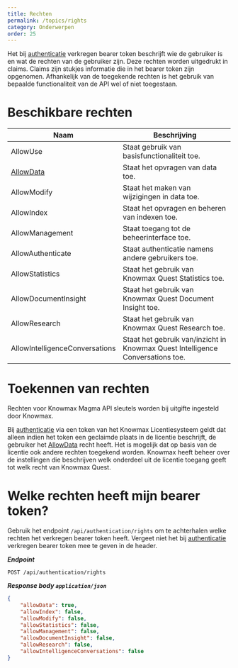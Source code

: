 ```yaml
---
title: Rechten
permalink: /topics/rights
category: Onderwerpen
order: 25
---
```


Het bij [authenticatie](/topics/authentication) verkregen bearer token beschrijft wie de gebruiker is en wat de rechten van de gebruiker zijn. Deze rechten worden uitgedrukt in claims. Claims zijn stukjes informatie die in het bearer token zijn opgenomen. Afhankelijk van de toegekende rechten is het gebruik van bepaalde functionaliteit van de API wel of niet toegestaan.

# Beschikbare rechten

| Naam | Beschrijving |
| --- | --- |
| AllowUse | Staat gebruik van basisfunctionaliteit toe. |
| [AllowData](/topics/rights-allowdata) | Staat het opvragen van data toe. |
| AllowModify | Staat het maken van wijzigingen in data toe. |
| AllowIndex | Staat het opvragen en beheren van indexen toe. |
| AllowManagement | Staat toegang tot de beheerinterface toe. |
| AllowAuthenticate | Staat authenticatie namens andere gebruikers toe. |
| AllowStatistics | Staat het gebruik van Knowmax Quest Statistics toe. |
| AllowDocumentInsight | Staat het gebruik van Knowmax Quest Document Insight toe. |
| AllowResearch | Staat het gebruik van Knowmax Quest Research toe. |
| AllowIntelligenceConversations | Staat het gebruik van/inzicht in Knowmax Quest Intelligence Conversations toe. |

# Toekennen van rechten
Rechten voor Knowmax Magma API sleutels worden bij uitgifte ingesteld door Knowmax. 

Bij [authenticatie](/topics/authentication) via een token van het Knowmax Licentiesysteem geldt dat alleen indien het token een geclaimde plaats in de licentie beschrijft, de gebruiker het [AllowData](/topics/rights-allowdata) recht heeft. Het is mogelijk dat op basis van de licentie ook andere rechten toegekend worden. Knowmax heeft beheer over de instellingen die beschrijven welk onderdeel uit de licentie toegang geeft tot welk recht van Knowmax Quest.

# Welke rechten heeft mijn bearer token?
Gebruik het endpoint ```/api/authentication/rights``` om te achterhalen welke rechten het verkregen bearer token heeft. Vergeet niet het bij [authenticatie](/topics/authentication) verkregen bearer token mee te geven in de header.

***Endpoint***
```
POST /api/authentication/rights
```

***Response body ```application/json```***
```json
{
    "allowData": true,
    "allowIndex": false,
    "allowModify": false,
    "allowStatistics": false,
    "allowManagement": false,
    "allowDocumentInsight": false,
    "allowResearch": false,
    "allowIntelligenceConversations": false
}
```